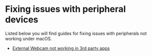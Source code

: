 # Fixing issues with peripheral devices

Listed below you will find guides for fixing issues with peripherals not working under macOS.

- [External Webcam not working in 3rd party apps](https://github.com/5T33Z0/OC-Little-Translated/blob/main/13_Peripherals/Fixing_Peripherals.md)
